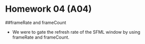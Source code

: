 # Homework 04 (A04)
##frameRate and frameCount

* We were to gate the refresh rate of the SFML window by using frameRate and frameCount.
